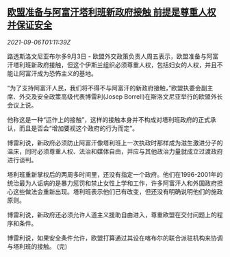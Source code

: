 <!--1630891863000-->
[欧盟准备与阿富汗塔利班新政府接触 前提是尊重人权并保证安全](https://cn.reuters.com/article/eu-afghanistan-pol-relation-0906-idCNKBS2G201N)
------

<div><i>2021-09-06T01:11:39Z</i></div><p>路透斯洛文尼亚布尔多9月3日 - 欧盟外交政策负责人周五表示，欧盟准备与阿富汗塔利班新政府接触，但这个伊斯兰组织必须尊重人权，包括妇女的人权，并且不能让阿富汗成为恐怖主义的基地。</p><p>“为了支持阿富汗人民，我们将不得不与阿富汗的新政府接触，”欧盟执委会副主席、外交及安全政策高级代表博雷利(Josep Borrell)在斯洛文尼亚举行的欧盟外长会议上说。</p><p>他称这是一种“运作上的接触”，这样的接触本身并不构成对塔利班政府的正式承认，而且是否会“增加要视这个政府的行为而定”。</p><p>博雷利说，新政府必须防止阿富汗像塔利班上一次执政时那样成为滋生激进分子的温床，同时必须尊重人权、法治和媒体自由，并应与其他政治力量就成立过渡政府进行谈判。</p><p>塔利班重新掌权后的两周多时间里，还没有指定一个政府。他们在1996-2001年的统治最为人诟病的是暴力惩罚和禁止女性上学和工作，许多阿富汗人和外国政府担心这些做法会重新出现。塔利班表示他们已有改变，但还没有明确说明他们的施政原则。</p><p>博雷利说，新政府还必须允许人道主义援助自由进入，尊重欧盟在交付问题上的程序和条件。</p><p>博雷利说，如果安全条件允许，欧盟打算通过其设在喀布尔的联合派驻机构来协调与塔利班的接触。 (完)</p>
